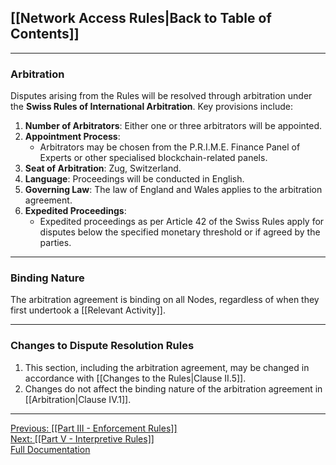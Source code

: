 ## [[Network Access Rules|Back to Table of Contents]]

---

### Arbitration
Disputes arising from the Rules will be resolved through arbitration under the **Swiss Rules of International Arbitration**. Key provisions include:

1. **Number of Arbitrators**: Either one or three arbitrators will be appointed.
2. **Appointment Process**:
   - Arbitrators may be chosen from the P.R.I.M.E. Finance Panel of Experts or other specialised blockchain-related panels.
3. **Seat of Arbitration**: Zug, Switzerland.
4. **Language**: Proceedings will be conducted in English.
5. **Governing Law**: The law of England and Wales applies to the arbitration agreement.
6. **Expedited Proceedings**:
   - Expedited proceedings as per Article 42 of the Swiss Rules apply for disputes below the specified monetary threshold or if agreed by the parties.

---

### Binding Nature
The arbitration agreement is binding on all Nodes, regardless of when they first undertook a [[Relevant Activity]].

---

### Changes to Dispute Resolution Rules
1. This section, including the arbitration agreement, may be changed in accordance with [[Changes to the Rules|Clause II.5]].
2. Changes do not affect the binding nature of the arbitration agreement in [[Arbitration|Clause IV.1]].

---

[Previous: [[Part III - Enforcement Rules]]](https://nar.bsvblockchain.org/network-access-rules/part-iii-enforcement-rules)  
[Next: [[Part V - Interpretive Rules]]](https://nar.bsvblockchain.org/network-access-rules/part-v-interpretive-rules)  
[Full Documentation](https://nar.bsvblockchain.org/network-access-rules/part-iv-dispute-resolution-rules)
